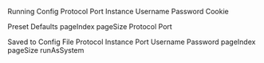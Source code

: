 ﻿Running Config
Protocol
Port
Instance
Username
Password
Cookie

Preset Defaults
pageIndex
pageSize
Protocol
Port


Saved to Config File
Protocol
Instance
Port
Username
Password
pageIndex
pageSize
runAsSystem
